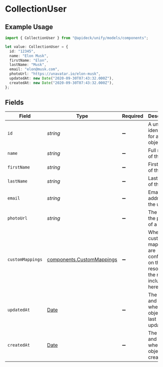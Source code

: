 # CollectionUser

## Example Usage

```typescript
import { CollectionUser } from "@apideck/unify/models/components";

let value: CollectionUser = {
  id: "12345",
  name: "Elon Musk",
  firstName: "Elon",
  lastName: "Musk",
  email: "elon@musk.com",
  photoUrl: "https://unavatar.io/elon-musk",
  updatedAt: new Date("2020-09-30T07:43:32.000Z"),
  createdAt: new Date("2020-09-30T07:43:32.000Z"),
};
```

## Fields

| Field                                                                                         | Type                                                                                          | Required                                                                                      | Description                                                                                   | Example                                                                                       |
| --------------------------------------------------------------------------------------------- | --------------------------------------------------------------------------------------------- | --------------------------------------------------------------------------------------------- | --------------------------------------------------------------------------------------------- | --------------------------------------------------------------------------------------------- |
| `id`                                                                                          | *string*                                                                                      | :heavy_minus_sign:                                                                            | A unique identifier for an object.                                                            | 12345                                                                                         |
| `name`                                                                                        | *string*                                                                                      | :heavy_minus_sign:                                                                            | Full name of the user                                                                         | Elon Musk                                                                                     |
| `firstName`                                                                                   | *string*                                                                                      | :heavy_minus_sign:                                                                            | First name of the user                                                                        | Elon                                                                                          |
| `lastName`                                                                                    | *string*                                                                                      | :heavy_minus_sign:                                                                            | Last name of the user                                                                         | Musk                                                                                          |
| `email`                                                                                       | *string*                                                                                      | :heavy_minus_sign:                                                                            | Email address of the user                                                                     | elon@musk.com                                                                                 |
| `photoUrl`                                                                                    | *string*                                                                                      | :heavy_minus_sign:                                                                            | The URL of the photo of a person.                                                             | https://unavatar.io/elon-musk                                                                 |
| `customMappings`                                                                              | [components.CustomMappings](../../models/components/custommappings.md)                        | :heavy_minus_sign:                                                                            | When custom mappings are configured on the resource, the result is included here.             |                                                                                               |
| `updatedAt`                                                                                   | [Date](https://developer.mozilla.org/en-US/docs/Web/JavaScript/Reference/Global_Objects/Date) | :heavy_minus_sign:                                                                            | The date and time when the object was last updated.                                           | 2020-09-30T07:43:32.000Z                                                                      |
| `createdAt`                                                                                   | [Date](https://developer.mozilla.org/en-US/docs/Web/JavaScript/Reference/Global_Objects/Date) | :heavy_minus_sign:                                                                            | The date and time when the object was created.                                                | 2020-09-30T07:43:32.000Z                                                                      |